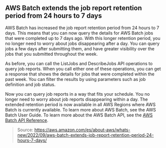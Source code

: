 ## AWS Batch extends the job report retention period from 24 hours to 7 days

AWS Batch has increased the job report retention period from 24 hours to 7 days. This means that you can now query the details for AWS Batch jobs that were completed up to 7 days ago. With this longer retention period, you no longer need to worry about jobs disappearing after a day. You can query jobs a few days after submitting them, and have greater visibility over the jobs that you submitted throughout the week.

As before, you can call the ListJobs and DescribeJobs API operations to query job reports. When you call either one of these operations, you can get a response that shows the details for jobs that were completed within the past week. You can filter the results by using parameters such as job definition and job status.

Now you can query job reports in a way that fits your schedule. You no longer need to worry about job reports disappearing within a day. The extended retention period is now available in all AWS Regions where AWS Batch is currently available. To learn more about AWS Batch, see the AWS Batch User Guide. To learn more about the AWS Batch API, see the [AWS Batch API Reference](https://docs.aws.amazon.com/batch/latest/APIReference/Welcome.html).

> Source: https://aws.amazon.com/es/about-aws/whats-new/2022/09/aws-batch-extends-job-report-retention-period-24-hours-7-days/